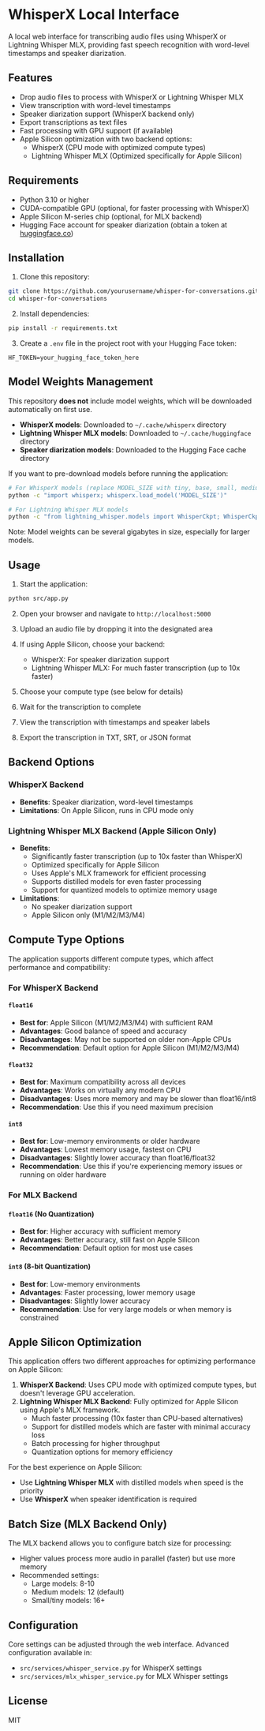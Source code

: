# WhisperX Local Interface

A local web interface for transcribing audio files using WhisperX or Lightning Whisper MLX, providing fast speech recognition with word-level timestamps and speaker diarization.

## Features

- Drop audio files to process with WhisperX or Lightning Whisper MLX
- View transcription with word-level timestamps
- Speaker diarization support (WhisperX backend only)
- Export transcriptions as text files
- Fast processing with GPU support (if available)
- Apple Silicon optimization with two backend options:
  - WhisperX (CPU mode with optimized compute types)
  - Lightning Whisper MLX (Optimized specifically for Apple Silicon)

## Requirements

- Python 3.10 or higher
- CUDA-compatible GPU (optional, for faster processing with WhisperX)
- Apple Silicon M-series chip (optional, for MLX backend)
- Hugging Face account for speaker diarization (obtain a token at [huggingface.co](https://huggingface.co/settings/tokens))

## Installation

1. Clone this repository:

```bash
git clone https://github.com/yourusername/whisper-for-conversations.git
cd whisper-for-conversations
```

2. Install dependencies:

```bash
pip install -r requirements.txt
```

3. Create a `.env` file in the project root with your Hugging Face token:

```
HF_TOKEN=your_hugging_face_token_here
```

## Model Weights Management

This repository **does not** include model weights, which will be downloaded automatically on first use.

- **WhisperX models**: Downloaded to `~/.cache/whisperx` directory
- **Lightning Whisper MLX models**: Downloaded to `~/.cache/huggingface` directory
- **Speaker diarization models**: Downloaded to the Hugging Face cache directory

If you want to pre-download models before running the application:

```bash
# For WhisperX models (replace MODEL_SIZE with tiny, base, small, medium, or large)
python -c "import whisperx; whisperx.load_model('MODEL_SIZE')"

# For Lightning Whisper MLX models
python -c "from lightning_whisper.models import WhisperCkpt; WhisperCkpt.from_pretrained('lightningwhisper/whisper-large-v3-mlx', device='auto')"
```

Note: Model weights can be several gigabytes in size, especially for larger models.

## Usage

1. Start the application:

```bash
python src/app.py
```

2. Open your browser and navigate to `http://localhost:5000`

3. Upload an audio file by dropping it into the designated area

4. If using Apple Silicon, choose your backend:

   - WhisperX: For speaker diarization support
   - Lightning Whisper MLX: For much faster transcription (up to 10x faster)

5. Choose your compute type (see below for details)

6. Wait for the transcription to complete

7. View the transcription with timestamps and speaker labels

8. Export the transcription in TXT, SRT, or JSON format

## Backend Options

### WhisperX Backend

- **Benefits**: Speaker diarization, word-level timestamps
- **Limitations**: On Apple Silicon, runs in CPU mode only

### Lightning Whisper MLX Backend (Apple Silicon Only)

- **Benefits**:
  - Significantly faster transcription (up to 10x faster than WhisperX)
  - Optimized specifically for Apple Silicon
  - Uses Apple's MLX framework for efficient processing
  - Supports distilled models for even faster processing
  - Support for quantized models to optimize memory usage
- **Limitations**:
  - No speaker diarization support
  - Apple Silicon only (M1/M2/M3/M4)

## Compute Type Options

The application supports different compute types, which affect performance and compatibility:

### For WhisperX Backend

#### `float16`

- **Best for**: Apple Silicon (M1/M2/M3/M4) with sufficient RAM
- **Advantages**: Good balance of speed and accuracy
- **Disadvantages**: May not be supported on older non-Apple CPUs
- **Recommendation**: Default option for Apple Silicon (M1/M2/M3/M4)

#### `float32`

- **Best for**: Maximum compatibility across all devices
- **Advantages**: Works on virtually any modern CPU
- **Disadvantages**: Uses more memory and may be slower than float16/int8
- **Recommendation**: Use this if you need maximum precision

#### `int8`

- **Best for**: Low-memory environments or older hardware
- **Advantages**: Lowest memory usage, fastest on CPU
- **Disadvantages**: Slightly lower accuracy than float16/float32
- **Recommendation**: Use this if you're experiencing memory issues or running on older hardware

### For MLX Backend

#### `float16` (No Quantization)

- **Best for**: Higher accuracy with sufficient memory
- **Advantages**: Better accuracy, still fast on Apple Silicon
- **Recommendation**: Default option for most use cases

#### `int8` (8-bit Quantization)

- **Best for**: Low-memory environments
- **Advantages**: Faster processing, lower memory usage
- **Disadvantages**: Slightly lower accuracy
- **Recommendation**: Use for very large models or when memory is constrained

## Apple Silicon Optimization

This application offers two different approaches for optimizing performance on Apple Silicon:

1. **WhisperX Backend**: Uses CPU mode with optimized compute types, but doesn't leverage GPU acceleration.
2. **Lightning Whisper MLX Backend**: Fully optimized for Apple Silicon using Apple's MLX framework.
   - Much faster processing (10x faster than CPU-based alternatives)
   - Support for distilled models which are faster with minimal accuracy loss
   - Batch processing for higher throughput
   - Quantization options for memory efficiency

For the best experience on Apple Silicon:

- Use **Lightning Whisper MLX** with distilled models when speed is the priority
- Use **WhisperX** when speaker identification is required

## Batch Size (MLX Backend Only)

The MLX backend allows you to configure batch size for processing:

- Higher values process more audio in parallel (faster) but use more memory
- Recommended settings:
  - Large models: 8-10
  - Medium models: 12 (default)
  - Small/tiny models: 16+

## Configuration

Core settings can be adjusted through the web interface. Advanced configuration available in:

- `src/services/whisper_service.py` for WhisperX settings
- `src/services/mlx_whisper_service.py` for MLX Whisper settings

## License

MIT
